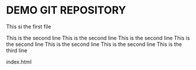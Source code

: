 # DEMO GIT REPOSITORY
This si the first file

This is the second line
This is the second line
This is the second line
This is the second line
This is the second line
This is the second line
This is the third line

index.html